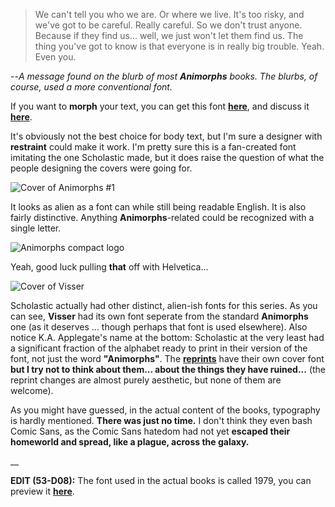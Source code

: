 > We can't tell you who we are. Or where we live. It's too risky, and we've got to be careful. Really careful. So we don't trust anyone. Because if they find us... well, we just won't let them find us.
> The thing you've got to know is that everyone is in really big trouble. Yeah. Even you.

--*A message found on the blurb of most __Animorphs__ books. The blurbs, of course, used a more conventional font.*

If you want to __morph__ your text, you can get this font __[here](https://my.pcloud.com/publink/show?code=XZsGMGZSUosnd0Gsdf77ByxFCAgs4Q5N8sy)__, and discuss it __[here](https://www.reddit.com/r/Animorphs/comments/6i2h4p/animorphs_font/)__.

It's obviously not the best choice for body text, but I'm sure a designer with __restraint__ could make it work. I'm pretty sure this is a fan-created font imitating the one Scholastic made, but it does raise the question of what the people designing the covers were going for.

![Cover of Animorphs #1](/animorphs-font/attachments/ani1.jpg)

It looks as alien as a font can while still being readable English. It is also fairly distinctive. Anything __Animorphs__-related could be recognized with a single letter.

![Animorphs compact logo](/animorphs-font/attachments/animorphs-a.jpg)

Yeah, good luck pulling __that__ off with Helvetica...

![Cover of Visser](/animorphs-font/attachments/visser.jpg)

Scholastic actually had other distinct, alien-ish fonts for this series. As you can see, __Visser__ had its own font seperate from the standard __Animorphs__ one (as it deserves ... though perhaps that font is used elsewhere). Also notice K.A. Applegate's name at the bottom: Scholastic at the very least had a significant fraction of the alphabet ready to print in their version of the font, not just the word __"Animorphs"__. The __[reprints](http://animorphs.wikia.com/wiki/Relaunch)__ have their own cover font __but I try not to think about them... about the things they have ruined...__ (the reprint changes are almost purely aesthetic, but none of them are welcome).

As you might have guessed, in the actual content of the books, typography is hardly mentioned. __There was just no time.__ I don't think they even bash Comic Sans, as the Comic Sans hatedom had not yet __escaped their homeworld and spread, like a plague, across the galaxy.__

__

__EDIT (53-D08):__ The font used in the actual books is called 1979, you can preview it __[here](https://www.dafont.com/1979.font)__.
